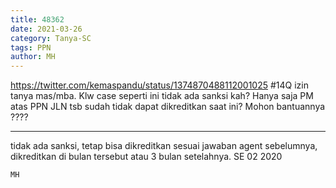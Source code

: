 ```yaml
---
title: 48362
date: 2021-03-26
category: Tanya-SC
tags: PPN
author: MH
---
```


https://twitter.com/kemaspandu/status/1374870488112001025 #14Q izin tanya mas/mba. Klw case seperti ini tidak ada sanksi kah? Hanya saja PM atas PPN JLN tsb sudah tidak dapat dikreditkan saat ini? Mohon bantuannya ????

---

tidak ada sanksi, tetap bisa dikreditkan sesuai jawaban agent sebelumnya, dikreditkan di bulan tersebut atau 3 bulan setelahnya. SE 02 2020

`MH`
